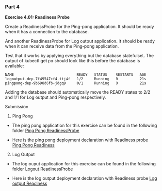 ### [Part 4](https://devopswithkubernetes.com/part-4)

**Exercise 4.01: Readiness Probe**

Create a ReadinessProbe for the Ping-pong application. It should be ready when it has a connection to the database.

And another ReadinessProbe for Log output application. It should be ready when it can receive data from the Ping-pong application.

Test that it works by applying everything but the database statefulset. The output of kubectl get po should look like this before the database is available:

```
NAME                             READY   STATUS    RESTARTS   AGE
logoutput-dep-7f49547cf4-ttj4f   1/2     Running   0          21s
pingpong-dep-9b698d6fb-jdgq9     0/1     Running   0          21s
```

Adding the database should automatically move the READY states to 2/2 and 1/1 for Log output and Ping-pong respectively.

Submission

1. Ping Pong

- The ping pong application for this exercise can be found in the following folder [Ping Pong ReadinessProbe](../apps/ping-pong-exercise-4.01)

- Here is the ping pong deployment declaration with Readiness probe [Ping Pong Readiness](../apps/ping-pong-exercise-4.01/manifests/deployment.yaml)

2. Log Output

- The log ouput application for this exercise can be found in the following folder [Logout ReadinessProbe](../apps/log-output-Exercise-4.01/)

- Here is the log output deployment declaration with Readiness probe [Log output Readiness](../apps/log-output-Exercise-4.01/manifests/deployment.yaml)
